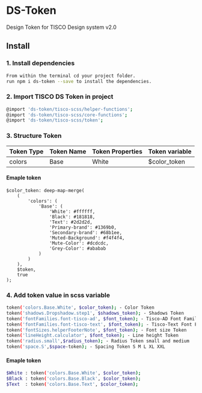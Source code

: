 # DS-Token
Design Token for TISCO Design system v2.0

## Install
### 1. Install dependencies
``` Bash
From within the terminal cd your project folder.
run npm i ds-token --save to install the dependencies.

```
### 2. Import TISCO DS Token in project
``` Bash
@import 'ds-token/tisco-scss/helper-functions';
@import 'ds-token/tisco-scss/core-functions';
@import 'ds-token/tisco-scss/token';

```
### 3. Structure Token
Token Type | Token Name | Token Properties | Token variable
------------ | ------------- | ------------- | -------------
colors | Base | White | $color_token

#### Emaple token
```
$color_token: deep-map-merge(
	(
		'colors': (
			'Base': (
				'White': #ffffff,
				'Black': #181818,
				'Text': #2d2d2d,
				'Primary-brand': #1369b0,
				'Secondary-brand': #68b1ee,
				'Muted-Background': #f4f4f4,
				'Mute-Color': #dcdcdc,
				'Grey-Color': #ababab
			)			
		)
	),
	$token,
	true
);
```

### 4. Add token value in scss variable
``` Bash
token('colors.Base.White', $color_token); - Color Token
token('shadows.Dropshadow.step1', $shadows_token); - Shadows Token
token('fontFamilies.font-tisco-ad', $font_token); - Tisco-AD Font Family Token
token('fontFamilies.font-tisco-text', $font_token); - Tisco-Text Font Family Token
token('fontSizes.helperFooterNote', $font_token); - Font size Token
token('lineHeight.calculator', $font_token); - Line height Token
token('radius.small',$radius_token); - Radius Token small and medium
token('space.S',$space-token); - Spacing Token S M L XL XXL 
```
#### Emaple token
``` Bash
$White : token('colors.Base.White', $color_token);
$Black : token('colors.Base.Black', $color_token);
$Text  : token('colors.Base.Text', $color_token);
